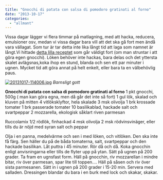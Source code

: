 ```yaml
---
title: "Gnocchi di patata con salsa di pomodoro gratinati al forno"
date: "2013-10-17"
categories: 
  - "allmant"
---
```


Vissa dagar lägger vi flera timmar på matlagning, med att hacka, reducera, emulsioner osv, medan vi vissa dagar bara vill att det ska gå fort men ändå vara vällagat. Som tur är tar detta inte lika långt tid att laga som namnet är långt.Vi hittade [detta lilla receptet](http://www.recept.nu/paolo_roberto/varmratter/gronsaker__potatis_och_andra_rotfrukter/gnocchi_di_patate_con_salsa_di_pomodoro__gratinati_al_forno/) som går väldigt fort (om man struntar i att göra egen gnocchi). Löken behöver inte hackas, bara delas och det yttersta skalet avlägsnas,koka ihop en stund, blanda och sen ett par minuter i ugnen. Mycket tid att göra annat på helt enkelt, eller bara ta en välbehövlig paus.  
  
[![20131017-114006.jpg](/static/img/20131017-114006.jpg)](http://import.local/wp-content/uploads/2013/10/20131017-114006.jpg) _Barnsligt gott_

**Gnocchi di patata con salsa di pomodoro gratinati al forno** 1 pkt gnocchi, 500g ( man kan göra egna, men då går det inte så fort) 1 gul lök, skalad och kluven på mitten 4 vitlöksklyftor, hela skalade 3 msk olivolja 1 brk krossade tomater 1 brk passerade tomater 10 basilikablad, hackade salt och svartpeppar 2 mozzarella, ekologisk såklart riven parmesan

Ruccolamix 1/2 rödlök, finhackad 4 msk olivolja 2 msk rödvinsvinäger, eller tills du är nöjd med syran salt och peppar

Olja i en panna, medelvärme och sen i med löken, och vitlöken. Den ska inte få färg. Sen häller du på de båda tomaterna, salt, svartpeppar och den hackade basilikan. Låt puttra i 45 minuter. Rör då och då. Koka gnocchin enligt anvisningarna eller tills de flyter upp på ytan. Sätt på ugnen på 200 grader. Ta fram en ugnsfast form. Häll på gnocchin, riv mozzarellan i mindre bitar, riv över parmesan, spar lite till toppen.... Häll på såsen och riv över sista parmesanen. Sätt in i ugnen på 200 grader i 15-20 min. Servera med salladen. Dressingen blandar du bara i en burk med lock och skakar, skakar.
